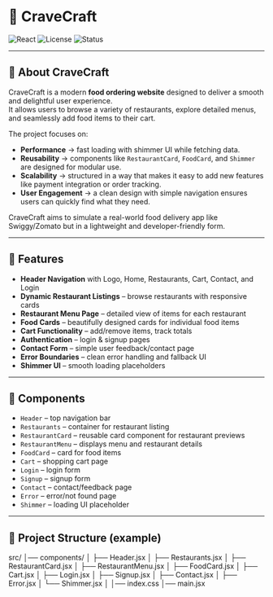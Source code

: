 # 🍴 CraveCraft

![React](https://img.shields.io/badge/React-18-blue?logo=react)
![License](https://img.shields.io/badge/License-MIT-green)
![Status](https://img.shields.io/badge/Status-Under%20Development-orange)


---

## 📖 About CraveCraft
CraveCraft is a modern **food ordering website** designed to deliver a smooth and delightful user experience.  
It allows users to browse a variety of restaurants, explore detailed menus, and seamlessly add food items to their cart.  

The project focuses on:
- **Performance** → fast loading with shimmer UI while fetching data.  
- **Reusability** → components like `RestaurantCard`, `FoodCard`, and `Shimmer` are designed for modular use.  
- **Scalability** → structured in a way that makes it easy to add new features like payment integration or order tracking.  
- **User Engagement** → a clean design with simple navigation ensures users can quickly find what they need.  

CraveCraft aims to simulate a real-world food delivery app like Swiggy/Zomato but in a lightweight and developer-friendly form.

---

## 🚀 Features
- **Header Navigation** with Logo, Home, Restaurants, Cart, Contact, and Login  
- **Dynamic Restaurant Listings** – browse restaurants with responsive cards  
- **Restaurant Menu Page** – detailed view of items for each restaurant  
- **Food Cards** – beautifully designed cards for individual food items  
- **Cart Functionality** – add/remove items, track totals  
- **Authentication** – login & signup pages  
- **Contact Form** – simple user feedback/contact page  
- **Error Boundaries** – clean error handling and fallback UI  
- **Shimmer UI** – smooth loading placeholders  

---

## 🧩 Components
- `Header` – top navigation bar  
- `Restaurants` – container for restaurant listing  
- `RestaurantCard` – reusable card component for restaurant previews  
- `RestaurantMenu` – displays menu and restaurant details  
- `FoodCard` – card for food items  
- `Cart` – shopping cart page  
- `Login` – login form  
- `Signup` – signup form  
- `Contact` – contact/feedback page  
- `Error` – error/not found page  
- `Shimmer` – loading UI placeholder  

---

## 📂 Project Structure (example)

src/
│── components/
│ ├── Header.jsx
│ ├── Restaurants.jsx
│ ├── RestaurantCard.jsx
│ ├── RestaurantMenu.jsx
│ ├── FoodCard.jsx
│ ├── Cart.jsx
│ ├── Login.jsx
│ ├── Signup.jsx
│ ├── Contact.jsx
│ ├── Error.jsx
│ └── Shimmer.jsx
│
│── index.css
│── main.jsx